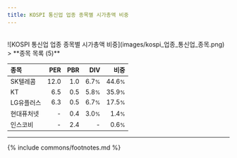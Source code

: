 ```yaml
---
title: KOSPI 통신업 업종 종목별 시가총액 비중
---
```

<br>
![KOSPI 통신업 업종 종목별 시가총액 비중](images/kospi_업종_통신업_종목.png)
<br>
> **종목 목록 (5)**<a id="list"></a>

| **종목** | **PER** | **PBR** | **DIV** | **비중** |
| :------- | ------: | ------: | ------: | -------: |
| SK텔레콤 | 12.0<small></small> | 1.0<small></small> | 6.7<small>%</small> | 44.6<small>%</small> |
| KT | 6.5<small></small> | 0.5<small></small> | 5.8<small>%</small> | 35.9<small>%</small> |
| LG유플러스 | 6.3<small></small> | 0.5<small></small> | 6.7<small>%</small> | 17.5<small>%</small> |
| 현대퓨처넷 | - | 0.4<small></small> | 3.0<small>%</small> | 1.4<small>%</small> |
| 인스코비 | - | 2.4<small></small> | - | 0.6<small>%</small> |

---
{% include commons/footnotes.md %}